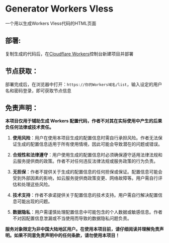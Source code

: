 # Generator Workers Vless
一个用以生成Workers Vless代码的HTML页面

## 部署:
复制生成的代码后，在[Cloudflare Workers](https://workers.cloudflare.com/)控制台新建项目并部署

## 节点获取：
部署完成后，在浏览器中打开：`https://你的Workers域名/list`，输入设定的用户名和密码登录，即可获取节点信息

## 免责声明：
**本项目仅用于辅助生成 Workers 配置代码，作者不对其在实际使用中产生的后果负任何法律或技术责任。**

1. **使用风险**：用户在使用本项目生成的配置信息时需自行承担风险。作者无法保证生成的配置信息适用于所有使用情境，因此可能会导致潜在的问题或错误。

2. **合规性和法律遵守**：用户使用生成的配置信息时必须确保遵守适用法律法规和云服务提供商的政策。作者不对任何违反法律法规或服务政策的行为负责。

3. **无担保**：作者不提供关于生成的配置信息的任何担保或保证。配置信息可能会受到外部因素的影响，如云服务提供商政策变更、网络故障等。用户需自行评估和处理这些风险。

4. **技术支持**：作者不承诺提供关于配置信息的技术支持。用户需自行解决配置信息可能出现的问题。

5. **数据隐私**：用户需谨慎处理配置信息中可能包含的个人数据或敏感信息。作者不对因配置信息泄漏或不当使用而导致的数据隐私问题负责。

**服务对象限定为非中国大陆地区用户。在使用本项目前，请仔细阅读并理解免责声明。如果不同意免责声明中的任何条款，请勿使用本项目！**
